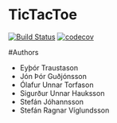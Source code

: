 # TicTacToe
[![Build Status](https://travis-ci.org/salinnhanse/TicTacToe.svg?branch=master)](https://travis-ci.org/salinnhanse/TicTacToe)
[![codecov](https://codecov.io/gh/salinnhanse/TicTacToe/branch/master/graph/badge.svg)](https://codecov.io/gh/salinnhanse/TicTacToe)

#Authors
* Eyþór Traustason
* Jón Þór Guðjónsson
* Ólafur Unnar Torfason
* Sigurður Unnar Hauksson
* Stefán Jóhannsson
* Stefán Ragnar Víglundsson
